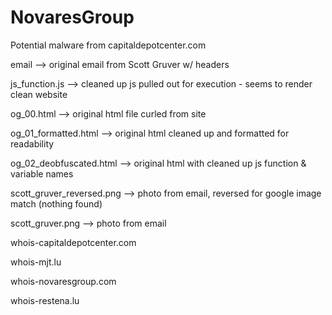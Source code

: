 # NovaresGroup
 Potential malware from capitaldepotcenter.com

email --> original email from Scott Gruver w/ headers

js_function.js --> cleaned up js pulled out for execution - seems to render clean website

og_00.html --> original html file curled from site

og_01_formatted.html --> original html cleaned up and formatted for readability

og_02_deobfuscated.html --> original html with cleaned up js function & variable names

scott_gruver_reversed.png --> photo from email, reversed for google image match (nothing found)

scott_gruver.png --> photo from email

whois-capitaldepotcenter.com 

whois-mjt.lu

whois-novaresgroup.com 

whois-restena.lu 

